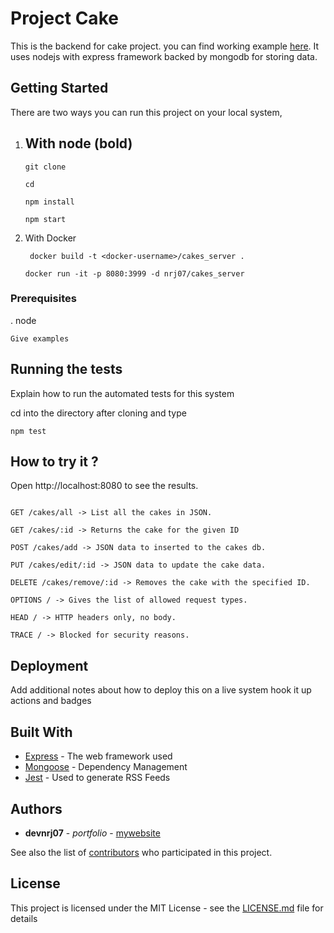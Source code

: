 # Project Cake

This is the backend for cake project.
you can find working example [here]().
It uses nodejs with express framework backed by mongodb for storing data.

## Getting Started

There are two ways you can run this project on your local system,
1. With node (bold)
   -
   `git clone`

    `cd `

     `npm install`

     `npm start`
2. With Docker 

    ` docker build -t <docker-username>/cakes_server .`

    `docker run -it -p 8080:3999 -d nrj07/cakes_server`

### Prerequisites

. node

```
Give examples
```
## Running the tests

Explain how to run the automated tests for this system

cd into the directory after cloning and type

`npm test`


## How to try it ?
Open http://localhost:8080 to see the results.

```

GET /cakes/all -> List all the cakes in JSON.

GET /cakes/:id -> Returns the cake for the given ID

POST /cakes/add -> JSON data to inserted to the cakes db.

PUT /cakes/edit/:id -> JSON data to update the cake data.

DELETE /cakes/remove/:id -> Removes the cake with the specified ID.

OPTIONS / -> Gives the list of allowed request types.

HEAD / -> HTTP headers only, no body.

TRACE / -> Blocked for security reasons.

```


## Deployment

Add additional notes about how to deploy this on a live system
hook it up actions and badges

## Built With

* [Express](http://www.dropwizard.io/1.0.2/docs/) - The web framework used
* [Mongoose](https://maven.apache.org/) - Dependency Management
* [Jest](https://rometools.github.io/rome/) - Used to generate RSS Feeds


## Authors

* **devnrj07** - *portfolio* - [mywebsite](https://github.com/PurpleBooth)

See also the list of [contributors](https://github.com/your/project/contributors) who participated in this project.

## License

This project is licensed under the MIT License - see the [LICENSE.md](LICENSE.md) file for details


